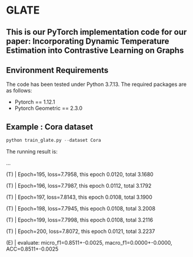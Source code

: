 # GLATE

## This is our PyTorch implementation code for our paper: Incorporating Dynamic Temperature Estimation into Contrastive Learning on Graphs


## Environment Requirements

The code has been tested under Python 3.7.13. The required packages are as follows:

* Pytorch == 1.12.1
* Pytorch Geometric == 2.3.0


## Example : Cora dataset

```python
python train_glate.py --dataset Cora
```

The running result is:

...

(T) | Epoch=195, loss=7.7958, this epoch 0.0120, total 3.1680

(T) | Epoch=196, loss=7.7987, this epoch 0.0112, total 3.1792

(T) | Epoch=197, loss=7.8143, this epoch 0.0108, total 3.1900

(T) | Epoch=198, loss=7.7945, this epoch 0.0108, total 3.2008

(T) | Epoch=199, loss=7.7998, this epoch 0.0108, total 3.2116

(T) | Epoch=200, loss=7.8072, this epoch 0.0121, total 3.2237

(E) | evaluate: micro_f1=0.8511+-0.0025, macro_f1=0.0000+-0.0000, ACC=0.8511+-0.0025
